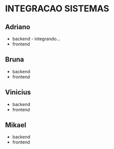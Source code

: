 # INTEGRACAO SISTEMAS

## Adriano
* backend - integrando...
* frontend

## Bruna
* backend
* frontend
 
## Vinicius
* backend
* frontend

## Mikael
* backend
* frontend
